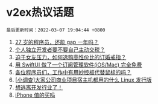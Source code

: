 # v2ex热议话题

`最后更新时间：2022-03-07 19:04:44 +0800`

1. [27 岁的程序员，还能 gap 一年吗？](https://www.v2ex.com/t/838481)
1. [个人独立开发者要不要自己主动交税？](https://www.v2ex.com/t/838496)
1. [迫于女友压力，如何选购高性价比的订婚戒指？](https://www.v2ex.com/t/838582)
1. [用 SwiftUI 做了一个订阅管理软件(iOS/Mac) 完全免费](https://www.v2ex.com/t/838470)
1. [各位程序员们，工作中有用妙控板代替鼠标的吗？](https://www.v2ex.com/t/838551)
1. [[小调查]大家公司商业项目宿主机都用的什么 Linux 发行版](https://www.v2ex.com/t/838434)
1. [想逃离开发行业了！](https://www.v2ex.com/t/838623)
1. [iPhone 值的买吗](https://www.v2ex.com/t/838642)

